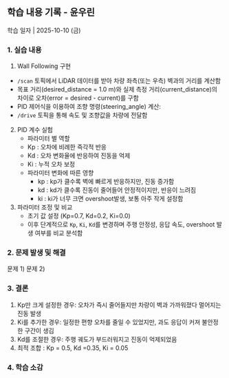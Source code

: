 ## 학습 내용 기록 - 윤우린

학습 일자 | 2025-10-10 (금)

### 1. 실습 내용
1) Wall Following 구현
- `/scan` 토픽에서 LiDAR 데이터를 받아 차량 좌측(또는 우측) 벽과의 거리를 계산함
- 목표 거리(desired_distance = 1.0 m)와 실제 측정 거리(current_distance)의 차이로 오차(error = desired - current)를 구함
- PID 제어식을 이용하여 조향 명령(steering_angle) 계산:
- `/drive` 토픽을 통해 속도 및 조향값을 차량에 전달함
2) PID 계수 실험
      - 파라미터 별 역할
      - Kp : 오차에 비례한 즉각적 반응
      - Kd : 오차 변화율에 반응하여 진동을 억제
      - Ki : 누적 오차 보정
    - 파라미터 변화에 따른 영향
      - kp : kp가 클수록 벽에 빠르게 반응하지만, 진동 증가함
      - kd : kd가 클수록 진동이 줄어들어 안정적이지만, 반응이 느려짐
      - ki : ki가 너무 크면 overshoot발생, 보통 아주 작게 설정함
3) 파라미터 조정 및 비교
    - 초기 값 설정 (Kp=0.7, Kd=0.2, Ki=0.0)
    - 이후 단계적으로 `Kp`, `Ki`, `Kd`를 변경하며 주행 안정성, 응답 속도, overshoot 발생 여부를 비교 분석함
      
### 2. 문제 발생 및 해결 
문제 1)
문제 2)

### 3. 결론
1) Kp만 크게 설정한 경우: 오차가 즉시 줄어들지만 차량이 벽과 가까워졌다 멀어지는 진동 발생
2) Ki를 추가한 경우: 일정한 편향 오차를 줄일 수 있었지만, 과도 응답이 커져 불안정한 구간이 생김
3) Kd를 조절한 경우: 주행 궤도가 부드러워지고 진동이 억제되었음
4) 최적 조합 : Kp = 0.5, Kd =0.35, Ki = 0.05

### 4. 학습 소감


